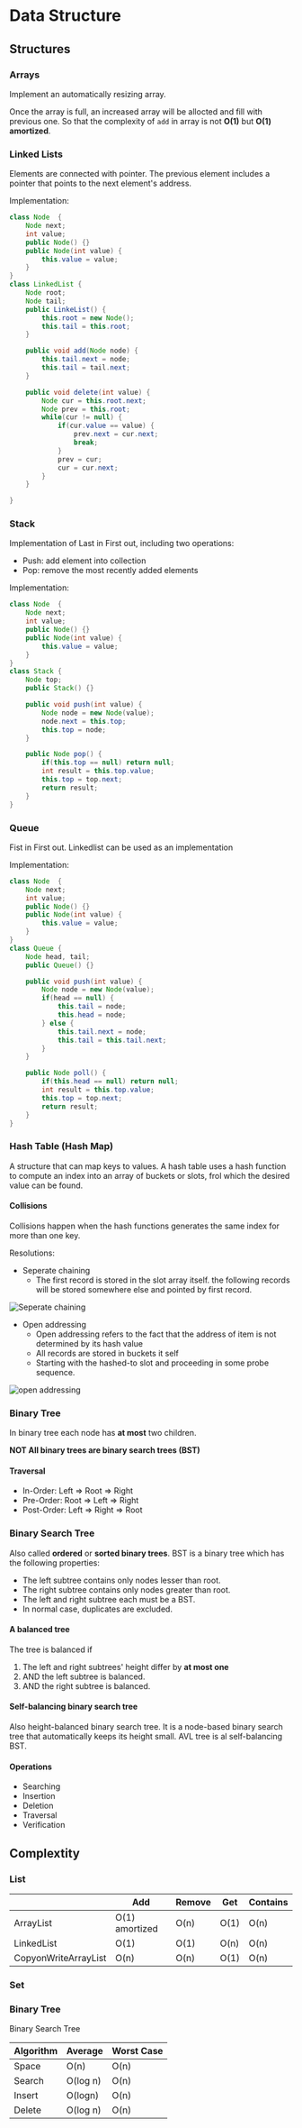 # Data Structure

## Structures

### Arrays

Implement an automatically resizing array.

Once the array is full, an increased array will be allocted and fill with previous one. So that the complexity of ```add``` in array is not **O(1)** but **O(1) amortized**.

### Linked Lists

Elements are connected with pointer. The previous element includes a pointer that points to the next element's address.

Implementation:

```java
class Node  {
    Node next;
    int value;
    public Node() {}
    public Node(int value) {
        this.value = value;
    }
}
class LinkedList {
    Node root;
    Node tail;
    public LinkeList() {
        this.root = new Node();
        this.tail = this.root;
    }

    public void add(Node node) {
        this.tail.next = node;
        this.tail = tail.next;
    }

    public void delete(int value) {
        Node cur = this.root.next;
        Node prev = this.root;
        while(cur != null) {
            if(cur.value == value) {
                prev.next = cur.next;
                break;
            }
            prev = cur;
            cur = cur.next;
        }
    }

}
```

### Stack

Implementation of Last in First out, including two operations:

* Push: add element into collection
* Pop: remove the most recently added elements

Implementation:

```java
class Node  {
    Node next;
    int value;
    public Node() {}
    public Node(int value) {
        this.value = value;
    }
}
class Stack {
    Node top;
    public Stack() {}

    public void push(int value) {
        Node node = new Node(value);
        node.next = this.top;
        this.top = node;
    }

    public Node pop() {
        if(this.top == null) return null;
        int result = this.top.value;
        this.top = top.next;
        return result;
    }
}
```

### Queue

Fist in First out. Linkedlist can be used as an implementation

Implementation:

```java
class Node  {
    Node next;
    int value;
    public Node() {}
    public Node(int value) {
        this.value = value;
    }
}
class Queue {
    Node head, tail;
    public Queue() {}

    public void push(int value) {
        Node node = new Node(value);
        if(head == null) {
            this.tail = node;
            this.head = node;
        } else {
            this.tail.next = node;
            this.tail = this.tail.next;
        }
    }

    public Node poll() {
        if(this.head == null) return null;
        int result = this.top.value;
        this.top = top.next;
        return result;
    }
}
```

### Hash Table (Hash Map)

A structure that can map keys to values. A hash table uses a hash function to compute an index into an array of buckets or slots, frol which the desired value can be found.

#### Collisions

Collisions happen when the hash functions generates the same index for more than one key.

Resolutions:
* Seperate chaining
    * The first record is stored in the slot array itself. the following records will be stored somewhere else and pointed by first record.

![Seperate chaining](img/seperate-chaining.png)

* Open addressing
    * Open addressing refers to the fact that the address of item is not determined by its hash value
    * All records are stored in buckets it self
    * Starting with the hashed-to slot and proceeding in some probe sequence.

![open addressing](img/open-addressing.png)

### Binary Tree

In binary tree each node has **at most** two children.

**NOT All binary trees are binary search trees (BST)**

#### Traversal

* In-Order: Left => Root => Right
* Pre-Order: Root => Left => Right
* Post-Order: Left => Right => Root

### Binary Search Tree

Also called **ordered** or **sorted binary trees**. BST is a binary tree which has the following properties:

* The left subtree contains only nodes lesser than root.
* The right subtree contains only nodes greater than root.
* The left and right subtree each must be a BST.
* In normal case, duplicates are excluded.

#### A balanced tree

The tree is balanced if

1. The left and right subtrees' height differ by **at most one**
2. AND the left subtree is balanced.
3. AND the right subtree is balanced.

#### Self-balancing binary search tree

Also height-balanced binary search tree. It is a node-based binary search tree that automatically keeps its height small. AVL tree is al self-balancing BST.

#### Operations

* Searching
* Insertion
* Deletion
* Traversal
* Verification

## Complextity

### List

|                      	| Add            	| Remove 	| Get  	| Contains 	|
|----------------------	|----------------	|--------	|------	|----------	|
| ArrayList            	| O(1) amortized 	| O(n)   	| O(1) 	| O(n)     	|
| LinkedList           	| O(1)           	| O(1)   	| O(n) 	| O(n)     	|
| CopyonWriteArrayList 	| O(n)           	| O(n)   	| O(1) 	| O(n)     	|

### Set

### Binary Tree

Binary Search Tree

| Algorithm 	| Average  	| Worst Case 	|
|-----------	|----------	|------------	|
| Space     	| O(n)     	| O(n)       	|
| Search    	| O(log n) 	| O(n)       	|
| Insert    	| O(logn)  	| O(n)       	|
| Delete    	| O(log n) 	| O(n)       	|